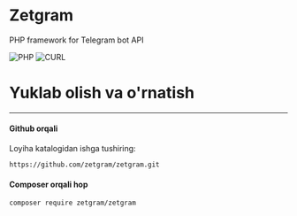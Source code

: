 # Zetgram 
PHP framework for Telegram bot API

![PHP](https://img.shields.io/badge/php-%3E%3D5.6-8892bf.svg)
![CURL](https://img.shields.io/badge/cURL-required-green.svg)


# Yuklab olish va o'rnatish
---------
#### Github orqali

Loyiha katalogidan ishga tushiring:
```
https://github.com/zetgram/zetgram.git
```
#### Composer orqali hop
```
composer require zetgram/zetgram

```
